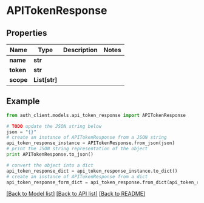 # APITokenResponse


## Properties
Name | Type | Description | Notes
------------ | ------------- | ------------- | -------------
**name** | **str** |  | 
**token** | **str** |  | 
**scope** | **List[str]** |  | 

## Example

```python
from auth_client.models.api_token_response import APITokenResponse

# TODO update the JSON string below
json = "{}"
# create an instance of APITokenResponse from a JSON string
api_token_response_instance = APITokenResponse.from_json(json)
# print the JSON string representation of the object
print APITokenResponse.to_json()

# convert the object into a dict
api_token_response_dict = api_token_response_instance.to_dict()
# create an instance of APITokenResponse from a dict
api_token_response_form_dict = api_token_response.from_dict(api_token_response_dict)
```
[[Back to Model list]](../README.md#documentation-for-models) [[Back to API list]](../README.md#documentation-for-api-endpoints) [[Back to README]](../README.md)


